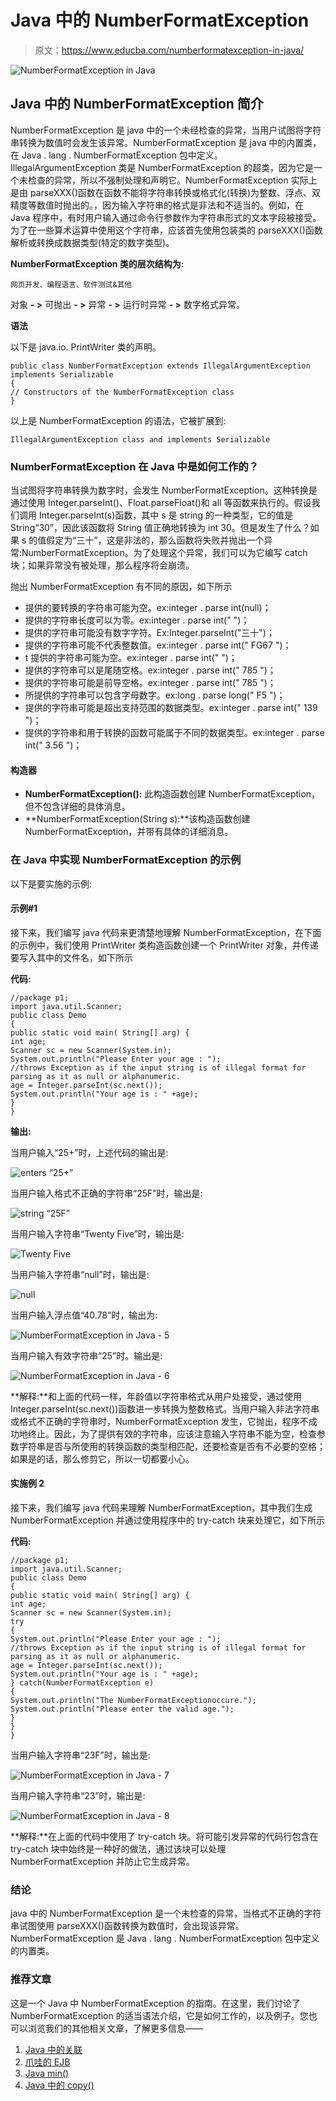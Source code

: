 # Java 中的 NumberFormatException

> 原文：<https://www.educba.com/numberformatexception-in-java/>

![NumberFormatException in Java](img/0c94da0de4aa7543ab71a0e01ca5f9ae.png)



## Java 中的 NumberFormatException 简介

NumberFormatException 是 java 中的一个未经检查的异常，当用户试图将字符串转换为数值时会发生该异常。NumberFormatException 是 java 中的内置类，在 Java . lang . NumberFormatException 包中定义。IllegalArgumentException 类是 NumberFormatException 的超类，因为它是一个未检查的异常，所以不强制处理和声明它。NumberFormatException 实际上是由 parseXXX()函数在函数不能将字符串转换或格式化(转换)为整数、浮点、双精度等数值时抛出的。，因为输入字符串的格式是非法和不适当的。例如，在 Java 程序中，有时用户输入通过命令行参数作为字符串形式的文本字段被接受。为了在一些算术运算中使用这个字符串，应该首先使用包装类的 parseXXX()函数解析或转换成数据类型(特定的数字类型)。

**NumberFormatException 类的层次结构为:**

<small>网页开发、编程语言、软件测试&其他</small>

对象 **- >** 可抛出 **- >** 异常 **- >** 运行时异常 **- >** 数字格式异常。

**语法**

以下是 java.io. PrintWriter 类的声明。

```
public class NumberFormatException extends IllegalArgumentException implements Serializable
{
// Constructors of the NumberFormatException class
}
```

以上是 NumberFormatException 的语法，它被扩展到:

```
IllegalArgumentException class and implements Serializable
```

### NumberFormatException 在 Java 中是如何工作的？

当试图将字符串转换为数字时，会发生 NumberFormatException。这种转换是通过使用 Integer.parseInt()、Float.parseFloat()和 all 等函数来执行的。假设我们调用 Integer.parseInt(s)函数，其中 s 是 string 的一种类型，它的值是 String“30”，因此该函数将 String 值正确地转换为 int 30。但是发生了什么？如果 s 的值假定为“三十”，这是非法的，那么函数将失败并抛出一个异常:NumberFormatException。为了处理这个异常，我们可以为它编写 catch 块；如果异常没有被处理，那么程序将会崩溃。

抛出 NumberFormatException 有不同的原因，如下所示

*   提供的要转换的字符串可能为空。ex:integer . parse int(null)；
*   提供的字符串长度可以为零。ex:integer . parse int(" ")；
*   提供的字符串可能没有数字字符。Ex:Integer.parseInt("三十")；
*   提供的字符串可能不代表整数值。ex:integer . parse int(" FG67 ")；
*   t 提供的字符串可能为空。ex:integer . parse int(" ")；
*   提供的字符串可以是尾随空格。ex:integer . parse int(" 785 ")；
*   提供的字符串可能是前导空格。ex:integer . parse int(" 785 ")；
*   所提供的字符串可以包含字母数字。ex:long . parse long(" F5 ")；
*   提供的字符串可能是超出支持范围的数据类型。ex:integer . parse int(" 139 ")；
*   提供的字符串和用于转换的函数可能属于不同的数据类型。ex:integer . parse int(" 3.56 ")；

#### 构造器

*   **NumberFormatException():** 此构造函数创建 NumberFormatException，但不包含详细的具体消息。
*   **NumberFormatException(String s):**该构造函数创建 NumberFormatException，并带有具体的详细消息。

### 在 Java 中实现 NumberFormatException 的示例

以下是要实施的示例:

#### 示例#1

接下来，我们编写 java 代码来更清楚地理解 NumberFormatException，在下面的示例中，我们使用 PrintWriter 类构造函数创建一个 PrintWriter 对象，并传递要写入其中的文件名，如下所示

**代码:**

```
//package p1;
import java.util.Scanner;
public class Demo
{
public static void main( String[] arg) {
int age;
Scanner sc = new Scanner(System.in);
System.out.println("Please Enter your age : ");
//throws Exception as if the input string is of illegal format for parsing as it as null or alphanumeric.
age = Integer.parseInt(sc.next());
System.out.println("Your age is : " +age);
}
}
```

**输出:**

当用户输入“25+”时，上述代码的输出是:

![enters “25+”](img/21e7a1085adec98e8069460f5778bf05.png)



当用户输入格式不正确的字符串“25F”时，输出是:

![string “25F”](img/c6a5dcdac9d05b927ca75c75fc5ae3fd.png)



当用户输入字符串“Twenty Five”时，输出是:

![Twenty Five](img/fe5ec5a5f271cba058e7593d500fdfcc.png)



当用户输入字符串“null”时，输出是:

![null](img/51db63d3de4c8a2a881bd2f589c05321.png)



当用户输入浮点值“40.78”时，输出为:

![NumberFormatException in Java - 5](img/c983365851761af0640c06b9d3df39ab.png)



当用户输入有效字符串“25”时。输出是:

![NumberFormatException in Java - 6](img/008446479542f37134fe582ec011fb4c.png)



**解释:**和上面的代码一样，年龄值以字符串格式从用户处接受，通过使用 Integer.parseInt(sc.next())函数进一步转换为整数格式。当用户输入非法字符串或格式不正确的字符串时，NumberFormatException 发生，它抛出，程序不成功地终止。因此，为了提供有效的字符串，应该注意输入字符串不能为空，检查参数字符串是否与所使用的转换函数的类型相匹配，还要检查是否有不必要的空格；如果是的话，那么修剪它，所以一切都要小心。

#### 实施例 2

接下来，我们编写 java 代码来理解 NumberFormatException，其中我们生成 NumberFormatException 并通过使用程序中的 try-catch 块来处理它，如下所示

**代码:**

```
//package p1;
import java.util.Scanner;
public class Demo
{
public static void main( String[] arg) {
int age;
Scanner sc = new Scanner(System.in);
try
{
System.out.println("Please Enter your age : ");
//throws Exception as if the input string is of illegal format for parsing as it as null or alphanumeric.
age = Integer.parseInt(sc.next());
System.out.println("Your age is : " +age);
} catch(NumberFormatException e)
{
System.out.println("The NumberFormatExceptionoccure.");
System.out.println("Please enter the valid age.");
}
}
}
```

当用户输入字符串“23F”时，输出是:

![NumberFormatException in Java - 7](img/7235e141fbe83145c3d46887cb44d7d8.png)



当用户输入字符串“23”时，输出是:

![NumberFormatException in Java - 8](img/a047361894d27afbfe9b728d4e59109b.png)



**解释:**在上面的代码中使用了 try-catch 块。将可能引发异常的代码行包含在 try-catch 块中始终是一种好的做法，通过该块可以处理 NumberFormatException 并防止它生成异常。

### 结论

java 中的 NumberFormatException 是一个未检查的异常，当格式不正确的字符串试图使用 parseXXX()函数转换为数值时，会出现该异常。NumberFormatException 是 Java . lang . NumberFormatException 包中定义的内置类。

### 推荐文章

这是一个 Java 中 NumberFormatException 的指南。在这里，我们讨论了 NumberFormatException 的适当语法介绍，它是如何工作的，以及例子。您也可以浏览我们的其他相关文章，了解更多信息——

1.  [Java 中的关联](https://www.educba.com/association-in-java/)
2.  [爪哇的 EJB](https://www.educba.com/ejb-in-java/)
3.  [Java min()](https://www.educba.com/java-min/)
4.  [Java 中的 copy()](https://www.educba.com/copy-in-java/)





